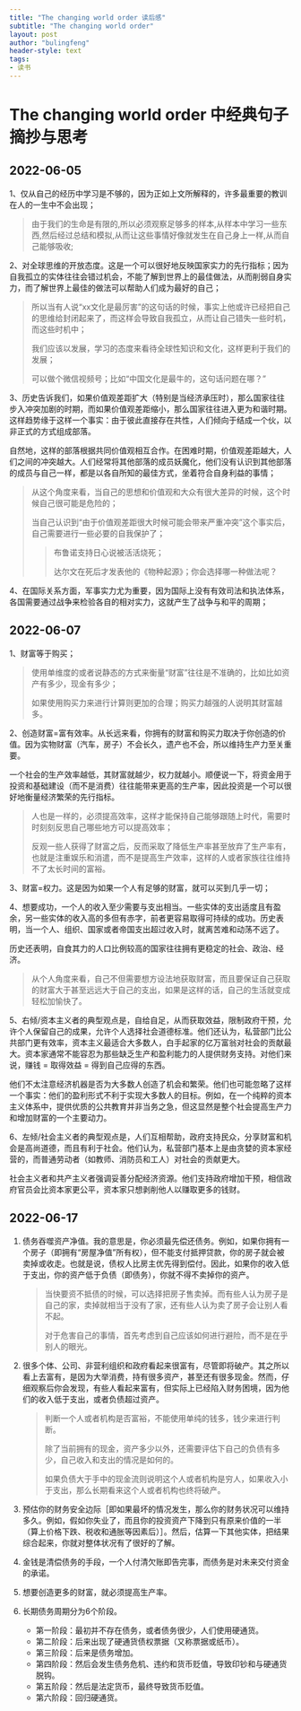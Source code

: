 ```yaml
---
title: "The changing world order 读后感"
subtitle: "The changing world order"
layout: post
author: "bulingfeng"
header-style: text
tags:
- 读书
---
```


# The changing world order 中经典句子摘抄与思考

## 2022-06-05

1、仅从自己的经历中学习是不够的，因为正如上文所解释的，许多最重要的教训在人的一生中不会出现；

> 由于我们的生命是有限的,所以必须观察足够多的样本,从样本中学习一些东西,然后经过总结和模拟,从而让这些事情好像就发生在自己身上一样,从而自己能够吸收;

2、对全球思维的开放态度。这是一个可以很好地反映国家实力的先行指标；因为自我孤立的实体往往会错过机会，不能了解到世界上的最佳做法，从而削弱自身实力，而了解世界上最佳的做法可以帮助人们成为最好的自己；

> 所以当有人说“xx文化是最厉害”的这句话的时候，事实上他或许已经把自己的思维给封闭起来了，而这样会导致自我孤立，从而让自己错失一些时机，而这些时机中；
>
> 我们应该以发展，学习的态度来看待全球性知识和文化，这样更利于我们的发展；
>
> 可以做个微信视频号；比如“中国文化是最牛的，这句话问题在哪？”

3、历史告诉我们，如果价值观差距扩大（特别是当经济承压时），那么国家往往步入冲突加剧的时期，而如果价值观差距缩小，那么国家往往进入更为和谐时期。这样趋势缘于这样一个事实：由于彼此直接存在共性，人们倾向于结成一个伙，以非正式的方式组成部落。

自然地，这样的部落根据共同价值观相互合作。在困难时期，价值观差距越大，人们之间的冲突越大。人们经常将其他部落的成员妖魔化，他们没有认识到其他部落的成员与自己一样，都是以各自所知的最佳方式，坐着符合自身利益的事情；

> 从这个角度来看，当自己的思想和价值观和大众有很大差异的时候，这个时候自己很可能是危险的；
>
> 当自己认识到“由于价值观差距很大时候可能会带来严重冲突”这个事实后，自己需要进行一些必要的自我保护了；
>
> > 布鲁诺支持日心说被活活烧死；
> >
> > 达尔文在死后才发表他的《物种起源》；你会选择哪一种做法呢？

4、在国际关系方面，军事实力尤为重要，因为国际上没有有效司法和执法体系，各国需要通过战争来检验各自的相对实力，这就产生了战争与和平的周期；

## 2022-06-07

1、财富等于购买；

> 使用单维度的或者说静态的方式来衡量“财富”往往是不准确的，比如比如资产有多少，现金有多少；
>
> 如果使用购买力来进行计算则更加的合理；购买力越强的人说明其财富越多。

2、创造财富=富有效率。从长远来看，你拥有的财富和购买力取决于你创造的价值。因为实物财富（汽车，房子）不会长久，遗产也不会，所以维持生产力至关重要。

一个社会的生产效率越低，其财富就越少，权力就越小。顺便说一下，将资金用于投资和基础建设（而不是消费）往往能带来更高的生产率，因此投资是一个可以很好地衡量经济繁荣的先行指标。

> 人也是一样的，必须提高效率，这样才能保持自己能够跟随上时代，需要时时刻刻反思自己哪些地方可以提高效率；
>
> 反观一些人获得了财富之后，反而采取了降低生产率甚至放弃了生产率有，也就是注重娱乐和消遣，而不是提高生产效率，这样的人或者家族往往维持不了太长时间的富裕。

3、财富=权力。这是因为如果一个人有足够的财富，就可以买到几乎一切；

4、想要成功，一个人的收入至少需要与支出相当。一些实体的支出适度且有盈余，另一些实体的收入高的多但有赤字，前者更容易取得可持续的成功。历史表明，当一个人、组织、国家或者帝国支出超过收入时，就离苦难和动荡不远了。

历史还表明，自食其力的人口比例较高的国家往往拥有更稳定的社会、政治、经济。

> 从个人角度来看，自己不但需要想方设法地获取财富，而且要保证自己获取的财富大于甚至远远大于自己的支出，如果是这样的话，自己的生活就变成轻松加愉快了。

5、右倾/资本主义者的典型观点是，自给自足，从而获取效益，限制政府干预，允许个人保留自己的成果，允许个人选择社会道德标准。他们还认为，私营部门比公共部门更有效率，资本主义最适合大多数人，白手起家的亿万富翁对社会的贡献最大。资本家通常不能容忍为那些缺乏生产和盈利能力的人提供财务支持。对他们来说，赚钱 = 取得效益 = 得到自己应得的东西。

他们不太注意经济机器是否为大多数人创造了机会和繁荣。他们也可能忽略了这样一个事实：他们的盈利形式不利于实现大多数人的目标。例如，在一个纯粹的资本主义体系中，提供优质的公共教育并非当务之急，但这显然是整个社会提高生产力和增加财富的一个主要动力。

6、左倾/社会主义者的典型观点是，人们互相帮助，政府支持民众，分享财富和机会是高尚道德，而且有利于社会。他们认为，私营部门基本上是由贪婪的资本家经营的，而普通劳动者（如教师、消防员和工人）对社会的贡献更大。

社会主义者和共产主义者强调妥善分配经济资源。他们支持政府增加干预，相信政府官员会比资本家更公平，资本家只想剥削他人以赚取更多的钱财。

## 2022-06-17

1. 债务吞噬资产净值。我的意思是，你必须最先偿还债务。例如，如果你拥有一个房子（即拥有“房屋净值”所有权），但不能支付抵押贷款，你的房子就会被卖掉或收走。也就是说，债权人比房主优先得到偿付。因此，如果你的收入低于支出，你的资产低于负债（即债务），你就不得不卖掉你的资产。

   > 当快要资不抵债的时候，可以选择把房子售卖掉。而有些人认为房子是自己的家，卖掉就相当于没有了家，还有些人认为卖了房子会让别人看不起。
   >
   > 对于危害自己的事情，首先考虑到自己应该如何进行避险，而不是在乎别人的眼光。

2. 很多个体、公司、非营利组织和政府看起来很富有，尽管即将破产。其之所以看上去富有，是因为大举消费，持有很多资产，甚至还有很多现金。然而，仔细观察后你会发现，有些人看起来富有，但实际上已经陷入财务困境，因为他们的收入低于支出，或者负债超过资产。

   >判断一个人或者机构是否富裕，不能使用单纯的钱多，钱少来进行判断。
   >
   >除了当前拥有的现金，资产多少以外，还需要评估下自己的负债有多少，自己收入和支出的情况是如何的。
   >
   >如果负债大于手中的现金流则说明这个人或者机构是穷人，如果收入小于支出，那么长期看来这个人或者机构也终将破产。

3. 预估你的财务安全边际［即如果最坏的情况发生，那么你的财务状况可以维持多久。例如，假如你失业了，而且你的投资资产下降到只有原来价值的一半（算上价格下跌、税收和通胀等因素后）］。然后，估算一下其他实体，把结果综合起来，你就对整体状况有了很好的了解。

4. 金钱是清偿债务的手段，一个人付清欠账即告完事，而债务是对未来交付资金的承诺。

5. 想要创造更多的财富，就必须提高生产率。

6. 长期债务周期分为6个阶段。

   - 第一阶段：最初并不存在债务，或者债务很少，人们使用硬通货。
   - 第二阶段：后来出现了硬通货债权票据（又称票据或纸币）。
   - 第三阶段：后来是债务增加。
   - 第四阶段：然后会发生债务危机、违约和货币贬值，导致印钞和与硬通货脱钩。
   - 第五阶段：然后是法定货币，最终导致货币贬值。
   - 第六阶段：回归硬通货。